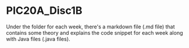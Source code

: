 # PIC20A_Disc1B

Under the folder for each week, there's a markdown file (.md file) that contains some theory and explains the code snippet for each week along with Java files (.java files).


